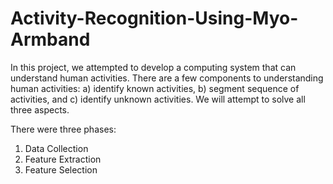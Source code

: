 # Activity-Recognition-Using-Myo-Armband


In this project, we attempted to develop a computing system that can understand human activities. There are a few components to understanding human activities: a) identify known activities, b) segment sequence of activities, and c) identify unknown activities. We will attempt to solve all three aspects. 

There were three phases: 
1. Data Collection
2. Feature Extraction
3. Feature Selection

